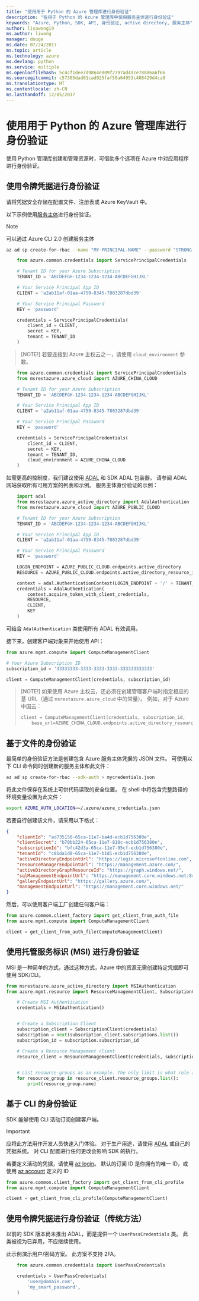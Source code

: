 ```yaml
---
title: "使用用于 Python 的 Azure 管理库进行身份验证"
description: "在用于 Python 的 Azure 管理库中使用服务主体进行身份验证"
keywords: "Azure, Python, SDK, API, 身份验证, active directory, 服务主体"
author: lisawong19
ms.author: liwong
manager: douge
ms.date: 07/24/2017
ms.topic: article
ms.technology: azure
ms.devlang: python
ms.service: multiple
ms.openlocfilehash: 5c4cf1dee7d9864e809f2797ad49ce78886a6f66
ms.sourcegitcommit: c57305dad01cad925faf50a64953c408429d4ca9
ms.translationtype: HT
ms.contentlocale: zh-CN
ms.lasthandoff: 12/05/2017
---
```

# <a name="authenticate-with-the-azure-management-libraries-for-python"></a>使用用于 Python 的 Azure 管理库进行身份验证

使用 Python 管理库创建和管理资源时，可借助多个选项在 Azure 中对应用程序进行身份验证。

## <a name="mgmt-auth-token"></a>使用令牌凭据进行身份验证

请将凭据安全存储在配置文件、注册表或 Azure KeyVault 中。

以下示例使用[服务主体](https://docs.microsoft.com/cli/azure/create-an-azure-service-principal-azure-cli?toc=%2fazure%2fazure-resource-manager%2ftoc.json)进行身份验证。

> [!NOTE]
> 可以通过 Azure CLI 2.0 创建服务主体
> ```bash
> az ad sp create-for-rbac --name "MY-PRINCIPAL-NAME" --password "STRONG-SECRET-PASSWORD"
> ```

```python
    from azure.common.credentials import ServicePrincipalCredentials

    # Tenant ID for your Azure Subscription
    TENANT_ID = 'ABCDEFGH-1234-1234-1234-ABCDEFGHIJKL'

    # Your Service Principal App ID
    CLIENT = 'a2ab11af-01aa-4759-8345-7803287dbd39'

    # Your Service Principal Password
    KEY = 'password'

    credentials = ServicePrincipalCredentials(
        client_id = CLIENT,
        secret = KEY,
        tenant = TENANT_ID
    )
```

> [NOTE!] 若要连接到 Azure 主权云之一，请使用 `cloud_environment` 参数。

```python
    from azure.common.credentials import ServicePrincipalCredentials
    from msrestazure.azure_cloud import AZURE_CHINA_CLOUD

    # Tenant ID for your Azure Subscription
    TENANT_ID = 'ABCDEFGH-1234-1234-1234-ABCDEFGHIJKL'

    # Your Service Principal App ID
    CLIENT = 'a2ab11af-01aa-4759-8345-7803287dbd39'

    # Your Service Principal Password
    KEY = 'password'

    credentials = ServicePrincipalCredentials(
        client_id = CLIENT,
        secret = KEY,
        tenant = TENANT_ID,
        cloud_environment = AZURE_CHINA_CLOUD
    )
```

如需更高的控制度，我们建议使用 [ADAL](https://github.com/AzureAD/azure-activedirectory-library-for-python) 和 SDK ADAL 包装器。 请参阅 ADAL 网站获取所有可用方案的列表和示例。 服务主体身份验证的示例：

```python
    import adal
    from msrestazure.azure_active_directory import AdalAuthentication
    from msrestazure.azure_cloud import AZURE_PUBLIC_CLOUD

    # Tenant ID for your Azure Subscription
    TENANT_ID = 'ABCDEFGH-1234-1234-1234-ABCDEFGHIJKL'

    # Your Service Principal App ID
    CLIENT = 'a2ab11af-01aa-4759-8345-7803287dbd39'

    # Your Service Principal Password
    KEY = 'password'

    LOGIN_ENDPOINT = AZURE_PUBLIC_CLOUD.endpoints.active_directory
    RESOURCE = AZURE_PUBLIC_CLOUD.endpoints.active_directory_resource_id

    context = adal.AuthenticationContext(LOGIN_ENDPOINT + '/' + TENANT_ID)
    credentials = AdalAuthentication(
        context.acquire_token_with_client_credentials,
        RESOURCE,
        CLIENT,
        KEY
    )
```

可结合 `AdalAuthentication` 类使用所有 ADAL 有效调用。

接下来，创建客户端对象来开始使用 API：

```python
from azure.mgmt.compute import ComputeManagementClient

# Your Azure Subscription ID
subscription_id = '33333333-3333-3333-3333-333333333333'

client = ComputeManagementClient(credentials, subscription_id)
```

> [NOTE!] 如果使用 Azure 主权云，还必须在创建管理客户端时指定相应的基 URL（通过 `msrestazure.azure_cloud` 中的常量）。 例如，对于 Azure 中国云：
> ```python
> client = ComputeManagementClient(credentials, subscription_id,
>     base_url=AZURE_CHINA_CLOUD.endpoints.active_directory_resource_id)
> ```


## <a name="mgmt-auth-file"></a>基于文件的身份验证

最简单的身份验证方法是创建包含 Azure 服务主体凭据的 JSON 文件。 可使用以下 CLI 命令同时创建新的服务主体和此文件：

```bash
az ad sp create-for-rbac --sdk-auth > mycredentials.json
```

将此文件保存在系统上可供代码读取的安全位置。 在 shell 中将包含完整路径的环境变量设置为此文件：

```bash
export AZURE_AUTH_LOCATION=~/.azure/azure_credentials.json
```

若要自行创建该文件，请采用以下格式：

```json
{
    "clientId": "ad735158-65ca-11e7-ba4d-ecb1d756380e",
    "clientSecret": "b70bb224-65ca-11e7-810c-ecb1d756380e",
    "subscriptionId": "bfc42d3a-65ca-11e7-95cf-ecb1d756380e",
    "tenantId": "c81da1d8-65ca-11e7-b1d1-ecb1d756380e",
    "activeDirectoryEndpointUrl": "https://login.microsoftonline.com",
    "resourceManagerEndpointUrl": "https://management.azure.com/",
    "activeDirectoryGraphResourceId": "https://graph.windows.net/",
    "sqlManagementEndpointUrl": "https://management.core.windows.net:8443/",
    "galleryEndpointUrl": "https://gallery.azure.com/",
    "managementEndpointUrl": "https://management.core.windows.net/"
}
```

然后，可以使用客户端工厂创建任何客户端：
```python
from azure.common.client_factory import get_client_from_auth_file
from azure.mgmt.compute import ComputeManagementClient

client = get_client_from_auth_file(ComputeManagementClient)
```

## <a name="mgmt-auth-msi"></a>使用托管服务标识 (MSI) 进行身份验证 
MSI 是一种简单的方式，通过这种方式，Azure 中的资源无需创建特定凭据即可使用 SDK/CLI。

```python
from msrestazure.azure_active_directory import MSIAuthentication
from azure.mgmt.resource import ResourceManagementClient, SubscriptionClient

    # Create MSI Authentication
    credentials = MSIAuthentication()


    # Create a Subscription Client
    subscription_client = SubscriptionClient(credentials)
    subscription = next(subscription_client.subscriptions.list())
    subscription_id = subscription.subscription_id

    # Create a Resource Management client
    resource_client = ResourceManagementClient(credentials, subscription_id)

    
    # List resource groups as an example. The only limit is what role and policy are assigned to this MSI token.
    for resource_group in resource_client.resource_groups.list():
        print(resource_group.name)

```

## <a name="mgmt-auth-cli"></a>基于 CLI 的身份验证

SDK 能够使用 CLI 活动订阅创建客户端。

> [!IMPORTANT]
> 应将此方法用作开发人员快速入门体验。 对于生产用途，请使用 [ADAL](#authenticate-with-token-credentials) 或自己的凭据系统。
> 对 CLI 配置进行任何更改会影响 SDK 的执行。

若要定义活动的凭据，请使用 [az login](https://docs.microsoft.com/cli/azure/authenticate-azure-cli)。
默认的订阅 ID 是你拥有的唯一 ID，或使用 [az account](https://docs.microsoft.com/cli/azure/manage-azure-subscriptions-azure-cli) 定义的 ID

```python
from azure.common.client_factory import get_client_from_cli_profile
from azure.mgmt.compute import ComputeManagementClient

client = get_client_from_cli_profile(ComputeManagementClient)
```

## <a name="mgmt-auth-legacy"></a>使用令牌凭据进行身份验证（传统方法）

以前的 SDK 版本尚未推出 ADAL，而是提供一个 `UserPassCredentials` 类。 此类被视为已弃用，不应继续使用。

此示例演示用户/密码方案。 此方案不支持 2FA。

```python
    from azure.common.credentials import UserPassCredentials

    credentials = UserPassCredentials(
        'user@domain.com',
        'my_smart_password',
    )
```
